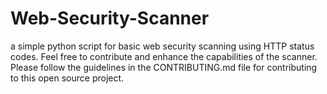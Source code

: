 # Web-Security-Scanner
a simple python script for basic web security scanning using HTTP status codes. Feel free to contribute and enhance the capabilities of the scanner. Please follow the guidelines in the CONTRIBUTING.md file for contributing to this open source project.
